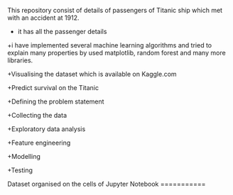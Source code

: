 This repository consist of details of passengers of Titanic ship which met with an accident at 1912.

+ it has all the passenger details

+i have implemented several machine learning algorithms and tried to explain many properties by used matplotlib, random forest  and many more libraries.

+Visualising the dataset which is available on Kaggle.com

+Predict survival on the Titanic

+Defining the problem statement

+Collecting the data

+Exploratory data analysis

+Feature engineering

+Modelling

+Testing

Dataset organised on the cells of Jupyter Notebook
          ===========
